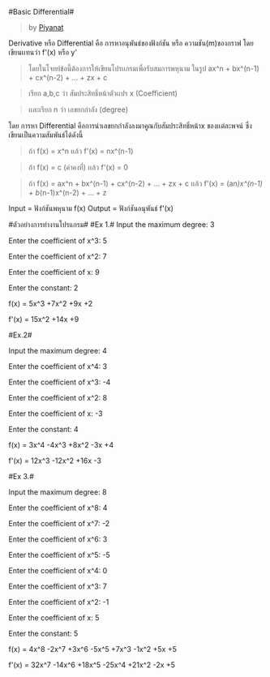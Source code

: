 #Basic Differential#
> by [Piyanat](https://github.com/pupukung2007)

Derivative หรือ Differential คือ การหาอนุพันธ์ของฟังก์ชัน หรือ ความชัน(m)ของกราฟ โดยเขียนเเทนว่า f'(x) หรือ y' 

>โดยในโจทย์ข้อนี้ต้องการให้เขียนโปรเเกรมเพื่อรับสมการพหุนาม ในรูป ax^n + bx^(n-1) + cx^(n-2) + ... + zx + c

>เรียก a,b,c ว่า สัมประสิทธิ์หน้าตัวเเปร x (Coefficient)

>เเละเรียก n ว่า เลขยกกำลัง (degree)

โดย การหา Differential คือการนำเลขยกกำลังลงมาคูณกับสัมประสิทธิ์หน้าx ของเเต่ละพจน์ ซึ่งเขียนเป็นความสัมพันธ์ได้ดังนี้ 
> ถ้า f(x) = x^n เเล้ว f'(x) = nx^(n-1) 

> ถ้า f(x) = c (ค่าคงที่) เเล้ว f'(x) = 0

> ถ้า f(x) = ax^n + bx^(n-1) + cx^(n-2) + ... + zx + c
> เเล้ว f'(x) = (a*n)x^(n-1) + b*(n-1)x^(n-2) + ... + z

Input = ฟังก์ชันพหุนาม f(x)
Output = ฟังก์ชันอนุพันธ์ f'(x)

#ตัวอย่างการทำงานโปรแกรม#
#Ex 1.#
Input the maximum degree:  3

Enter the coefficient of x^3:  5

Enter the coefficient of x^2:  7

Enter the coefficient of x:  9

Enter the constant:  2

f(x) = 5x^3 +7x^2 +9x +2 

f'(x) = 15x^2 +14x +9     


#Ex.2#

Input the maximum degree:  4

Enter the coefficient of x^4:  3

Enter the coefficient of x^3:  -4

Enter the coefficient of x^2:  8

Enter the coefficient of x:  -3

Enter the constant:  4

f(x) = 3x^4 -4x^3 +8x^2 -3x +4 

f'(x) = 12x^3 -12x^2 +16x -3    


#Ex 3.#

Input the maximum degree:  8

Enter the coefficient of x^8:  4

Enter the coefficient of x^7:  -2

Enter the coefficient of x^6:  3

Enter the coefficient of x^5:  -5

Enter the coefficient of x^4:  0

Enter the coefficient of x^3:  7

Enter the coefficient of x^2:  -1

Enter the coefficient of x:  5

Enter the constant:  5

f(x) = 4x^8 -2x^7 +3x^6 -5x^5 +7x^3 -1x^2 +5x +5 

f'(x) = 32x^7 -14x^6 +18x^5 -25x^4 +21x^2 -2x +5     


